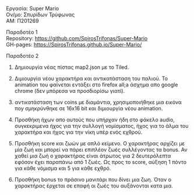 Εργασία: Super Mario<br>
Ον/μο: Σπυρίδων Τρύφωνας <br>
ΑΜ: Π201269<br>


Παραδοτέο 1 <br>
Repository: https://github.com/SpirosTrifonas/Super-Mario  <br>
GH-pages:   https://SpirosTrifonas.github.io/Super-Mario/



Παραδοτέο 2 <br>

1. Δημιουργία νέας πίστας map2.json με το Tiled. 

2. Διμιουργία νέου χαρακτήρα και αντικατάσταση του παλιού. Το animation του φαίνεται εντάξει στο firefox all;a άσχημα απο google chrome (δεν μπόρεσα να προσδιορίσω γιατί).

3. αντικατάσταση των coins με διαμάντια, χρησιμοποιήθηκε μια εικόνα ποy σμηκρύνθηκε σε 16x16 bit και διμιουργία νέου animation.

4. Προσθήκη ήχων απο αυτούς που υπήρχαν ήδη στο φάκελο audio, συγκεκριμενα ήχος για την συλλογή νομίσματος, ήχος για το άλμα του χαρακτήρα
και ήχος για την νίκη υπέρ ενός εχθρού.

5. Προσθήκη score και ζωών με απλό κείμενο. Ο χαρακτήρας αρχίζει με μία ζωή και μπορεί να πάρει επιπλέον ζωές συλλέγοντας τα bonus.
Αν χαθεί μια ζωή ο χαρακτήρας είναι άτρωτος για 2 δευτερόλεπτα εφόσον έχει παραπάνω από 1 ζωές. Ως προς το score, αύξηση 1 πόντo για κάθε νόμισμα και 5 για κάθε εχθρό.

6. Προσθήκη bonus το πράσινο μανιτάρι που δίνει μια ζωη. Όταν ο χαρακτήρας έρχεται σε επαφή οι ζωές του αυξάνονται κατα μια.
